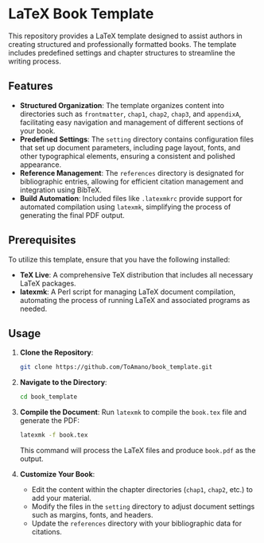 # LaTeX Book Template

This repository provides a LaTeX template designed to assist authors in creating structured and professionally formatted books. The template includes predefined settings and chapter structures to streamline the writing process.

## Features

- **Structured Organization**: The template organizes content into directories such as `frontmatter`, `chap1`, `chap2`, `chap3`, and `appendixA`, facilitating easy navigation and management of different sections of your book.
- **Predefined Settings**: The `setting` directory contains configuration files that set up document parameters, including page layout, fonts, and other typographical elements, ensuring a consistent and polished appearance.
- **Reference Management**: The `references` directory is designated for bibliographic entries, allowing for efficient citation management and integration using BibTeX.
- **Build Automation**: Included files like `.latexmkrc` provide support for automated compilation using `latexmk`, simplifying the process of generating the final PDF output.

## Prerequisites

To utilize this template, ensure that you have the following installed:

- **TeX Live**: A comprehensive TeX distribution that includes all necessary LaTeX packages.
- **latexmk**: A Perl script for managing LaTeX document compilation, automating the process of running LaTeX and associated programs as needed.

## Usage

1. **Clone the Repository**:
   ```bash
   git clone https://github.com/ToAmano/book_template.git
   ```

2. **Navigate to the Directory**:
   ```bash
   cd book_template
   ```

3. **Compile the Document**:
   Run `latexmk` to compile the `book.tex` file and generate the PDF:
   ```bash
   latexmk -f book.tex
   ```
   This command will process the LaTeX files and produce `book.pdf` as the output.

4. **Customize Your Book**:
   - Edit the content within the chapter directories (`chap1`, `chap2`, etc.) to add your material.
   - Modify the files in the `setting` directory to adjust document settings such as margins, fonts, and headers.
   - Update the `references` directory with your bibliographic data for citations.


